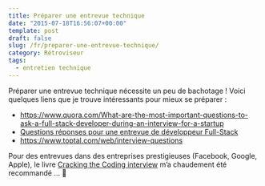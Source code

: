 ```yaml
---
title: Préparer une entrevue technique
date: "2015-07-18T16:56:07+00:00"
template: post 
draft: false
slug: /fr/preparer-une-entrevue-technique/
category: Rétroviseur
tags:
  - entretien technique
---
```

Préparer une entrevue technique nécessite un peu de bachotage ! Voici quelques liens que je trouve intéressants pour mieux se préparer :

  * <https://www.quora.com/What-are-the-most-important-questions-to-ask-a-full-stack-developer-during-an-interview-for-a-startup>
  * [Questions réponses pour une entrevue de développeur Full-Stack](https://github.com/indy256/Full-stack-Developer-Interview-Questions-and-Answers)
  * <https://www.toptal.com/web/interview-questions>

Pour des entrevues dans des entreprises prestigieuses (Facebook, Google, Apple), le livre [Cracking the Coding interview](https://www.amazon.fr/Cracking-Coding-Interview-6th-Programming/dp/0984782850) m&rsquo;a chaudement été recommandé &#8230; &#x1f440;
